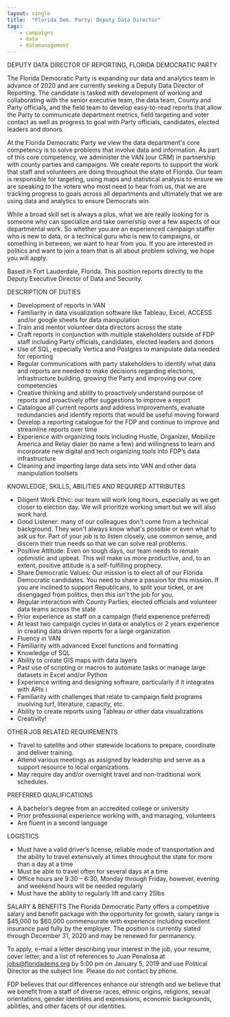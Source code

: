 ```yaml
---
layout: single
title:  "Florida Dem. Party: Deputy Data Director"
tags: 
    - campaigns
    - data
    - datamanagement
---
```


DEPUTY DATA DIRECTOR OF REPORTING, FLORIDA DEMOCRATIC PARTY

The Florida Democratic Party is expanding our data and analytics team in advance of 2020 and are currently seeking a Deputy Data Director of Reporting. The candidate is tasked with development of working and collaborating with the senior executive team, the data team, County and Party officials, and the field team to develop easy-to-read reports that allow the Party to communicate department metrics, field targeting and voter contact as well as progress to goal with Party officials, candidates, elected leaders and donors.   

At the Florida Democratic Party we view the data department's core competency is to solve problems that involve data and information. As part of this core competency, we administer the VAN (our CRM) in partnership with county parties and campaigns. We create reports to support the work that staff and volunteers are doing throughout the state of Florida. Our team is responsible for targeting, using maps and statistical analysis to ensure we are speaking to the voters who most need to hear from us, that we are tracking progress to goals across all departments and ultimately that we are using data and analytics to ensure Democrats win.

While a broad skill set is always a plus, what we are really looking for is someone who can specialize and take ownership over a few aspects of our departmental work. So whether you are an experienced campaign staffer who is new to data, or a technical guru who is new to campaigns, or something in between, we want to hear from you. If you are interested in politics and want to join a team that is all about problem solving, we hope you will apply.

Based in Fort Lauderdale, Florida.  This position reports directly to the Deputy Executive Director of Data and Security.


DESCRIPTION OF DUTIES
* Development of reports in VAN 
* Familiarity in data visualization software like Tableau, Excel, ACCESS and/or google sheets for data manipulation
* Train and mentor volunteer data directors across the state
* Craft reports in conjunction with multiple stakeholders outside of FDP staff including Party officials, candidates, elected leaders and donors
* Use of SQL, especially Vertica and Postgres to manipulate data needed for reporting
* Regular communications with party stakeholders to identify what data and reports are needed to make decisions regarding elections, infrastructure building, growing the Party and improving our core competencies
* Creative thinking and ability to proactively understand purpose of reports and proactively offer suggestions to improve a report
* Catalogue all current reports and address improvements, evaluate redundancies and identify reports that would be useful moving forward
* Develop a reporting catalogue for the FDP and continue to improve and streamline reports over time
* Experience with organizing tools including Hustle, Organizer, Mobilize America and Relay dialer (to name a few) and willingness to learn and incorporate new digital and tech organizing tools into FDP’s data infrastructure
* Cleaning and importing large data sets into VAN and other data manipulation toolsets

KNOWLEDGE, SKILLS, ABILITIES AND REQUIRED ATTRIBUTES
* Diligent Work Ethic: our team will work long hours, especially as we get closer to election day. We will prioritize working smart but we will also work hard.
* Good Listener: many of our colleagues don't come from a technical background. They won't always know what's possible or even what to ask us for. Part of your job is to listen closely, use common sense, and discern their true needs so that we can solve real problems.
* Positive Attitude: Even on tough days, our team needs to remain optimistic and upbeat. This will make us more productive, and, to an extent, positive attitude is a self-fulfilling prophecy.
* Share Democratic Values: Our mission is to elect all of our Florida Democratic candidates. You need to share a passion for this mission. If you are inclined to support Republicans, to split your ticket, or are disengaged from politics, then this isn't the job for you.
* Regular interaction with County Parties, elected officials and volunteer data teams across the state
* Prior experience as staff on a campaign (field experience preferred)
* At least two campaign cycles in data or analytics or 2 years experience in creating data driven reports for a large organization
* Fluency in VAN
* Familiarity with advanced Excel functions and formatting
* Knowledge of SQL
* Ability to create GIS maps with data layers
* Past use of scripting or macros to automate tasks or manage large datasets in Excel and/or Python
* Experience writing and designing software, particularly if it integrates with APIs i
* Familiarity with challenges that relate to campaign field programs involving turf, literature, capacity, etc.
* Ability to create reports using Tableau or other data visualizations
* Creativity! 

OTHER JOB RELATED REQUIREMENTS
* Travel to satellite and other statewide locations to prepare, coordinate and deliver training. 
* Attend various meetings as assigned by leadership and serve as a support resource to local organizations. 
* May require day and/or overnight travel and non-traditional work schedules. 

PREFERRED QUALIFICATIONS
* A bachelor’s degree from an accredited college or university
* Prior professional experience working with, and managing, volunteers
* Are fluent in a second language

LOGISTICS
* Must have a valid driver’s license, reliable mode of transportation and the ability to travel extensively at times throughout the state for more than a day at a time
* Must be able to travel often for several days at a time
* Office hours are 9:30 – 6:30, Monday through Friday, however, evening and weekend hours will be needed regularly
* Must have the ability to regularly lift and carry 25lbs

SALARY & BENEFITS
The Florida Democratic Party offers a competitive salary and benefit package with the opportunity for growth, salary range is $45,000 to $60,000 commensurate with experience including excellent insurance paid fully by the employer. The position is currently slated through December 31, 2020 and may be renewed for permanency. 

To apply, e-mail a letter describing your interest in the job, your resume, cover letter, and a list of references to Juan Penalosa at  jobs@floridadems.org by 5:00 pm on January 5, 2019 and use Political Director as the subject line. Please do not contact by phone.

FDP believes that our differences enhance our strength and we believe that we benefit from a staff of diverse races, ethnic origins, religions, sexual orientations, gender identities and expressions, economic backgrounds, abilities, and other facets of our identities.
